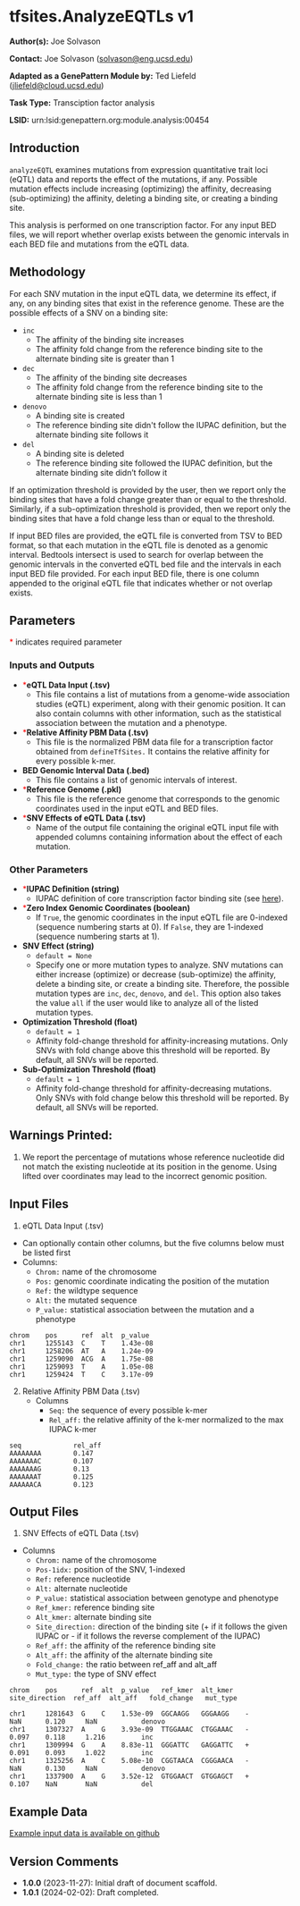 # tfsites.AnalyzeEQTLs v1

**Author(s):** Joe Solvason  

**Contact:** Joe Solvason (solvason@eng.ucsd.edu)

**Adapted as a GenePattern Module by:** Ted Liefeld (jliefeld@cloud.ucsd.edu)

**Task Type:** Transciption factor analysis

**LSID:**  urn:lsid:genepattern.org:module.analysis:00454


## Introduction

`analyzeEQTL` examines mutations from expression quantitative trait loci (eQTL) data and reports the effect of the mutations, if any. Possible mutation effects include increasing (optimizing) the affinity, decreasing (sub-optimizing) the affinity, deleting a binding site, or creating a binding site. 

This analysis is performed on one transcription factor. For any input BED files, we will report whether overlap exists between the genomic intervals in each BED file and mutations from the eQTL data. 


## Methodology

For each SNV mutation in the input eQTL data, we determine its effect, if any, on any binding sites that exist in the reference genome. These are the possible effects of a SNV on a binding site: 

- `inc`
    - The affinity of the binding site increases
    - The affinity fold change from the reference binding site to the alternate binding site is greater than 1
- `dec`
    - The affinity of the binding site decreases
    - The affinity fold change from the reference binding site to the alternate binding site is less than 1
- `denovo`
    - A binding site is created
    - The reference binding site didn't follow the IUPAC definition, but the alternate binding site follows it 
- `del`
    - A binding site is deleted
    - The reference binding site followed the IUPAC definition, but the alternate binding site didn’t follow it

If an optimization threshold is provided by the user, then we report only the binding sites that have a fold change greater than or equal to the threshold. Similarly, if a sub-optimization threshold is provided, then we report only the binding sites that have a fold change less than or equal to the threshold. 

If input BED files are provided, the eQTL file is converted from TSV to BED format, so that each mutation in the eQTL file is denoted as a genomic interval. Bedtools intersect is used to search for overlap between the genomic intervals in the converted eQTL bed file and the intervals in each input BED file provided. For each input BED file, there is one column appended to the original eQTL file that indicates whether or not overlap exists.


## Parameters

<span style="color: red;">*</span> indicates required parameter

### Inputs and Outputs

- <span style="color: red;">*</span>**eQTL Data Input (.tsv)**
    - This file contains a list of mutations from a genome-wide association studies (eQTL) experiment, along with their genomic position. It can also contain columns with other information, such as the statistical association between the mutation and a phenotype.
- <span style="color: red;">*</span>**Relative Affinity PBM Data (.tsv)**
    - This file is the normalized PBM data file for a transcription factor obtained from `defineTfSites.` It contains the relative affinity for every possible k-mer. 
- **BED Genomic Interval Data (.bed)**
    - This file contains a list of genomic intervals of interest. 
- <span style="color: red;">*</span>**Reference Genome (.pkl)**
    - This file is the reference genome that corresponds to the genomic coordinates used in the input eQTL and BED files.
- <span style="color: red;">*</span>**SNV Effects of eQTL Data (.tsv)**
    - Name of the output file containing the original eQTL input file with appended columns containing information about the effect of each mutation. 
 
### Other Parameters

- <span style="color: red;">*</span>**IUPAC Definition (string)**
    - IUPAC definition of core transcription factor binding site (see [here](https://www.bioinformatics.org/sms/iupac.html)).
- <span style="color: red;">*</span>**Zero Index Genomic Coordinates (boolean)**
    - If `True`, the genomic coordinates in the input eQTL file are 0-indexed (sequence numbering starts at 0). If `False`, they are 1-indexed (sequence numbering starts at 1).
- **SNV Effect (string)**
    - `default = None`
    - Specify one or more mutation types to analyze. SNV mutations can either increase (optimize) or decrease (sub-optimize) the affinity, delete a binding site, or create a binding site. Therefore, the possible mutation types are `inc`, `dec`, `denovo`, and `del`. This option also takes the value `all` if the user would like to analyze all of the listed mutation types.
- **Optimization Threshold (float)**
    - `default = 1`
    - Affinity fold-change threshold for affinity-increasing mutations. Only SNVs with fold change above this threshold will be reported. By default, all SNVs will be reported.
- **Sub-Optimization Threshold (float)**
    - `default = 1`
    - Affinity fold-change threshold for affinity-decreasing mutations. Only SNVs with fold change below this threshold will be reported. By default, all SNVs will be reported.


## Warnings Printed:
1. We report the percentage of mutations whose reference nucleotide did not match the existing nucleotide at its position in the genome. Using lifted over coordinates may lead to the incorrect genomic position. 


## Input Files

1. eQTL Data Input (.tsv)
- Can optionally contain other columns, but the five columns below must be listed first
- Columns:
    - `Chrom:` name of the chromosome
    - `Pos:` genomic coordinate indicating the position of the mutation
    - `Ref:` the wildtype sequence 
    - `Alt:` the mutated sequence
    - `P_value:` statistical association between the mutation and a phenotype

```
chrom    pos      ref  alt  p_value
chr1     1255143  C    T    1.43e-08
chr1     1258206  AT   A    1.24e-09
chr1     1259090  ACG  A    1.75e-08
chr1     1259093  T    A    1.05e-08
chr1     1259424  T    C    3.17e-09
```

2. Relative Affinity PBM Data (.tsv)
    - Columns
        - `Seq:` the sequence of every possible k-mer
        - `Rel_aff:` the relative affinity of the k-mer normalized to the max IUPAC k-mer

```
seq             rel_aff
AAAAAAAA        0.147
AAAAAAAC        0.107
AAAAAAAG        0.13
AAAAAAAT        0.125
AAAAAACA        0.123
```

       
## Output Files

1. SNV Effects of eQTL Data (.tsv)
- Columns
    - `Chrom:` name of the chromosome
    - `Pos-1idx:` position of the SNV, 1-indexed
    - `Ref:` reference nucleotide
    - `Alt:` alternate nucleotide
    - `P_value:` statistical association between genotype and phenotype
    - `Ref_kmer:` reference binding site
    - `Alt_kmer:` alternate binding site
    - `Site_direction:` direction of the binding site (+ if it follows the given IUPAC or - if it follows the reverse complement of the IUPAC)
    - `Ref_aff:` the affinity of the reference binding site
    - `Alt_aff:` the affinity of the alternate binding site
    - `Fold_change:` the ratio between ref_aff and alt_aff
    - `Mut_type:` the type of SNV effect

```
chrom    pos      ref  alt  p_value   ref_kmer  alt_kmer   site_direction  ref_aff  alt_aff   fold_change   mut_type

chr1     1281643  G    C    1.53e-09  GGCAAGG   GGGAAGG    -               NaN      0.120     NaN           denovo
chr1     1307327  A    G    3.93e-09  TTGGAAAC  CTGGAAAC   -               0.097    0.118     1.216         inc
chr1     1309994  G    A    8.83e-11  GGGATTC   GAGGATTC   +               0.091    0.093     1.022         inc
chr1     1325256  A    C    5.08e-10  CGGTAACA  CGGGAACA   -               NaN      0.130     NaN           denovo
chr1     1337900  A    G    3.52e-12  GTGGAACT  GTGGAGCT   +               0.107    NaN       NaN           del
```
 
  
## Example Data

[Example input data is available on github](https://github.com/genepattern/tfsites.analyzeEQTLs/data)

   
## Version Comments

- **1.0.0** (2023-11-27): Initial draft of document scaffold.
- **1.0.1** (2024-02-02): Draft completed.
